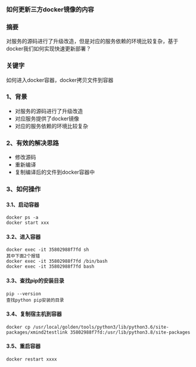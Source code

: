 ### 如何更新三方docker镜像的内容

### 摘要

对服务的源码进行了升级改造，但是对应的服务依赖的环境比较复杂，基于docker我们如何实现快速更新部署？



### 关键字

如何进入docker容器，docker拷贝文件到容器

### 1、背景

+ 对服务的源码进行了升级改造
+ 对应服务提供了docker镜像
+ 对应的服务依赖的环境比较复杂

### 2、有效的解决思路

+ 修改源码
+ 重新编译
+ 复制编译后的文件到docker容器中



### 3、如何操作

#### 3.1、启动容器

```
docker ps -a  
docker start xxx
```

#### 3.2、进入容器

```
docker exec -it 35802988f7fd sh
其中下面2个报错
docker exec -it 35802988f7fd /bin/bash 
docker exec -it 35802988f7fd bash
```

#### 3.3、查找pip的安装目录

```
pip --version
查找python pip安装的目录
```

#### 3.4、复制宿主机到容器

```
docker cp /usr/local/golden/tools/python3/lib/python3.6/site-packages/xmind2testlink 35802988f7fd:/usr/lib/python3.8/site-packages
```

#### 3.5、重启容器

```
docker restart xxxx
```



